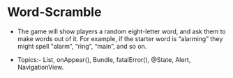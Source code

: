 # Word-Scramble

- The game will show players a random eight-letter word, and ask them to make words out of it. For example, if the starter word is “alarming” they might spell   "alarm”, “ring”, “main”, and so on.

- Topics:- List, onAppear(), Bundle, fatalError(), @State, Alert, NavigationView.
